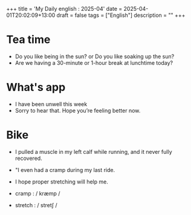 +++
title = 'My Daily english : 2025-04'
date = 2025-04-01T20:02:09+13:00
draft = false
tags = ["English"]
description = ""
+++

# Tea time

* Do you like being in the sun? or Do you like soaking up the sun?
* Are we having a 30-minute or 1-hour break at lunchtime today?  

# What's app

- I have been unwell this week
- Sorry to hear that. Hope you’re feeling better now.


# Bike

* I pulled a muscle in my left calf while running, and it never fully recovered.
* "I even had a cramp during my last ride.
* I hope proper stretching will help me.



* cramp : / kræmp /
* stretch : / stretʃ /

